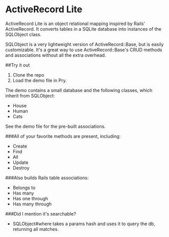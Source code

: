 ActiveRecord Lite
==================

ActiveRecord Lite is an object relational mapping inspired by Rails' ActiveRecord.
It converts tables in a SQLite database into instances of the SQLObject class.

SQLObject is a very lightweight version of ActiveRecord::Base, but is easily customizable.
It's a great way to use ActiveRecord::Base's CRUD methods and associations without all the
extra overhead.

##Try it out
1. Clone the repo
2. Load the demo file in Pry.

The demo contains a small database and the following classes, which inherit from SQLObject:
  * House
  * Human
  * Cats

See the demo file for the pre-built associations.

###All of your favorite methods are present, including:
* Create
* Find
* All
* Update
* Destroy

###Also builds Rails table associations:
* Belongs to
* Has many
* Has one through
* Has many through

###Did I mention it's searchable?
* SQLObject#where takes a params hash and uses it to query the db, returning all matches.
